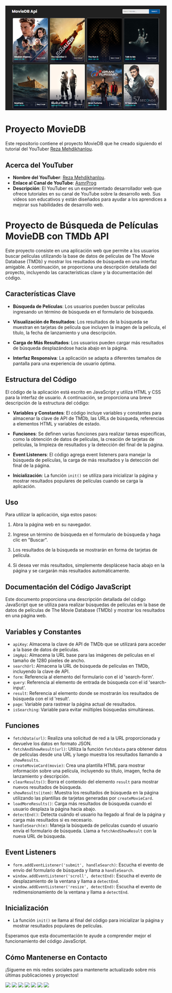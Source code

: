 [![Blog Personal](https://github.com/joyelocode/movie-app/blob/main/src/assets/movie-app.png)](https://joyelocode.github.io/movie-app/)

# Proyecto MovieDB

Este repositorio contiene el proyecto MovieDB que he creado siguiendo el tutorial del YouTuber [Reza Mehdikhanlou](https://www.youtube.com/@AsmrProg/about).

## Acerca del YouTuber

- **Nombre del YouTuber**: [Reza Mehdikhanlou](https://www.youtube.com/@AsmrProg/about).
- **Enlace al Canal de YouTube**: [AsmrProg](https://www.youtube.com/@AsmrProg/featured)
- **Descripción**: El YouTuber es un experimentado desarrollador web que ofrece tutoriales en su canal de YouTube sobre la desarrollo web. Sus videos son educativos y están diseñados para ayudar a los aprendices a mejorar sus habilidades de desarrollo web.

# Proyecto de Búsqueda de Películas MovieDB con TMDb API

Este proyecto consiste en una aplicación web que permite a los usuarios buscar películas utilizando la base de datos de películas de The Movie Database (TMDb) y mostrar los resultados de búsqueda en una interfaz amigable. A continuación, se proporciona una descripción detallada del proyecto, incluyendo las características clave y la documentación del código.

## Características Clave

- **Búsqueda de Películas**: Los usuarios pueden buscar películas ingresando un término de búsqueda en el formulario de búsqueda.

- **Visualización de Resultados**: Los resultados de la búsqueda se muestran en tarjetas de película que incluyen la imagen de la película, el título, la fecha de lanzamiento y una descripción.

- **Carga de Más Resultados**: Los usuarios pueden cargar más resultados de búsqueda desplazándose hacia abajo en la página.

- **Interfaz Responsiva**: La aplicación se adapta a diferentes tamaños de pantalla para una experiencia de usuario óptima.

## Estructura del Código

El código de la aplicación está escrito en JavaScript y utiliza HTML y CSS para la interfaz de usuario. A continuación, se proporciona una breve descripción de la estructura del código:

- **Variables y Constantes**: El código incluye variables y constantes para almacenar la clave de API de TMDb, las URLs de búsqueda, referencias a elementos HTML y variables de estado.

- **Funciones**: Se definen varias funciones para realizar tareas específicas, como la obtención de datos de películas, la creación de tarjetas de películas, la limpieza de resultados y la detección del final de la página.

- **Event Listeners**: El código agrega event listeners para manejar la búsqueda de películas, la carga de más resultados y la detección del final de la página.

- **Inicialización**: La función `init()` se utiliza para inicializar la página y mostrar resultados populares de películas cuando se carga la aplicación.


## Uso

Para utilizar la aplicación, siga estos pasos:

1. Abra la página web en su navegador.

2. Ingrese un término de búsqueda en el formulario de búsqueda y haga clic en "Buscar".

3. Los resultados de la búsqueda se mostrarán en forma de tarjetas de película.

4. Si desea ver más resultados, simplemente desplácese hacia abajo en la página y se cargarán más resultados automáticamente.


## Documentación del Código JavaScript

Este documento proporciona una descripción detallada del código JavaScript que se utiliza para realizar búsquedas de películas en la base de datos de películas de The Movie Database (TMDb) y mostrar los resultados en una página web.

## Variables y Constantes

- `apiKey`: Almacena la clave de API de TMDb que se utilizará para acceder a la base de datos de películas.
- `imgApi`: Almacena la URL base para las imágenes de películas en el tamaño de 1280 píxeles de ancho.
- `searchUrl`: Almacena la URL de búsqueda de películas en TMDb, incluyendo la clave de API.
- `form`: Referencia al elemento del formulario con el id 'search-form'.
- `query`: Referencia al elemento de entrada de búsqueda con el id 'search-input'.
- `result`: Referencia al elemento donde se mostrarán los resultados de búsqueda con el id 'result'.
- `page`: Variable para rastrear la página actual de resultados.
- `isSearching`: Variable para evitar múltiples búsquedas simultáneas.

## Funciones

- `fetchData(url)`: Realiza una solicitud de red a la URL proporcionada y devuelve los datos en formato JSON.
- `fetchAndShowResult(url)`: Utiliza la función `fetchData` para obtener datos de películas desde una URL y luego muestra los resultados llamando a `showResults`.
- `createMovieCard(movie)`: Crea una plantilla HTML para mostrar información sobre una película, incluyendo su título, imagen, fecha de lanzamiento y descripción.
- `clearResults()`: Borra el contenido del elemento `result` para mostrar nuevos resultados de búsqueda.
- `showResults(item)`: Muestra los resultados de búsqueda en la página utilizando las plantillas de tarjetas generadas por `createMovieCard`.
- `loadMoreResults()`: Carga más resultados de búsqueda cuando el usuario desplaza la página hacia abajo.
- `detectEnd()`: Detecta cuándo el usuario ha llegado al final de la página y carga más resultados si es necesario.
- `handleSearch(e)`: Maneja la búsqueda de películas cuando el usuario envía el formulario de búsqueda. Llama a `fetchAndShowResult` con la nueva URL de búsqueda.

## Event Listeners

- `form.addEventListener('submit', handleSearch)`: Escucha el evento de envío del formulario de búsqueda y llama a `handleSearch`.
- `window.addEventListener('scroll', detectEnd)`: Escucha el evento de desplazamiento de la ventana y llama a `detectEnd`.
- `window.addEventListener('resize', detectEnd)`: Escucha el evento de redimensionamiento de la ventana y llama a `detectEnd`.

## Inicialización

- La función `init()` se llama al final del código para inicializar la página y mostrar resultados populares de películas.

Esperamos que esta documentación te ayude a comprender mejor el funcionamiento del código JavaScript.

## Cómo Mantenerse en Contacto

¡Sígueme en mis redes sociales para mantenerte actualizado sobre mis últimas publicaciones y proyectos!

<div style="display: inline-block;">
  <a href="https://www.youtube.com/channel/UCTEOU82zC2UHj-AUW9-OrBw"><img src="https://img.shields.io/badge/-YouTube-FF0000?style=for-the-badge&logo=youtube&logoColor=white"></a>
  <a href="https://www.instagram.com/joyelocode/"><img src="https://img.shields.io/badge/-Instagram-E4405F?style=for-the-badge&logo=instagram&logoColor=white"></a>
  <a href="https://www.facebook.com/profile.php?id=61550597387264"><img src="https://img.shields.io/badge/-Facebook-1877F2?style=for-the-badge&logo=facebook&logoColor=white"></a>
  <a href="https://twitter.com/joyelocode"><img src="https://img.shields.io/badge/-Twitter-1DA1F2?style=for-the-badge&logo=twitter&logoColor=white"></a>
  <a href="https://www.tiktok.com/@joyelocode"><img src="https://img.shields.io/badge/-TikTok-000000?style=for-the-badge&logo=tiktok&logoColor=white"></a>
  <a href="https://www.linkedin.com/in/joyelocode/"><img src="https://img.shields.io/badge/-LinkedIn-0077B5?style=for-the-badge&logo=linkedin&logoColor=white"></a>
  <a href="https://discord.com/channels/@me"><img src="https://img.shields.io/badge/-Discord-5865F2?style=for-the-badge&logo=discord&logoColor=white"></a>
</div>